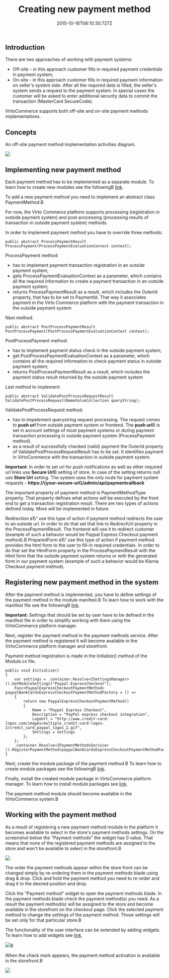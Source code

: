 ﻿---
title: Creating new payment method
description: The article describes creating new payment method in Virto Commerce
layout: docs
date: 2015-10-16T06:10:30.727Z
priority: 2
---
## Introduction

There are two approaches of working with payment systems:
* Off-site - in this approach customer fills in required payment credentials in payment system;
* On-site - in this approach customer fills in required payment information on seller's system side. After all the required data is filled, the seller's system sends a request to the payment system. In special cases the customer will be asked to enter additional security data to commit the transaction (MasterCard SecureCode).

VirtoCommerce supports both off-site and on-site payment methods implementations.

## Concepts

An off-site payment method implementation activities diagram.

![](../../assets/images/docs/redirect-authorized-captured.png)

## Implementing new payment method

Each payment method has to be implemented as a separate module. To learn how to create new modules see the followingВ [link](docs/vc2devguide/working-with-platform-manager/extending-functionality/creating-new-module).

To add a new payment method you need to implement an abstract class PaymentMethod.В 

For now, the Virto Commerce platform supports processing (registration in outside payment system) and post-processing (processing results of transaction in outside payment system) methods.

In order to implement payment method you have to override three methods:

```
public abstract ProcessPaymentResult ProcessPayment(ProcessPaymentEvaluationContext context);
```

ProcessPayment method:

* has to implement payment transaction registration in an outside payment system;
* gets ProcessPaymentEvaluationContext as a parameter, which contains all the required information to create a payment transaction in an outside payment system;
* returns ProcessPaymentResult as a result, which includes the OuterId property, that has to be set to PaymentId. That way it associates payment in the Virto Commerce platform with the payment transaction in the outside payment system

Next method:

```
public abstract PostProcessPaymentResult PostProcessPayment(PostProcessPaymentEvaluationContext context);
```

PostProcessPayment method:
* has to implement payment status check in the outside payment system;
* get PostProcessPaymentEvaluationContext as a parameter, which contains all the required information to check payment status in outside payment system;
* returns PostProcessPaymentResult as a result, which includes the payment status result returned by the outside payment system

Last method to implement:

```
public abstract ValidatePostProcessRequestResult ValidatePostProcessRequest(NameValueCollection queryString);
```

ValidatePostProcessRequest method:
* has to impelement querystring request processing. The request comes to **push url** from outside payment system or frontend. The **push url**В is set in account settings of most payment systems or during payment transaction processing in outside payment system (ProcessPayment method).
* as a result of successfully checked (valid) payment the OuterId property of ValidatePostProcessRequestResult has to be set. It identifies payment in VirtoCommerce with the transaction in outside payment system.

**Important**: In order to set url for push notifications as well as other required url links use **Secure Url**В setting of store. In case of the setting returns null use **Store Url** setting. The system uses the only route for payment system requests - **https://{your-secure-url}/admin/api/paymentcallback**

The important property of payment method is PaymentMethodType property. That property defines what actions will be executed by the front end to get a transaction registration result. There are two types of actions defined today. More will be implemented in future.

Redirection вЂ“ use this type of action if payment method redirects the user to an outside url. In order to do that set that link to RedirectUrl property in the ProcessPaymentResult. The frontend will use it to redirect customer (example of such a behavior would be Paypal Express Checkout payment method).В PreparedForm вЂ“ use this type of action if payment method provides the html form to the user to fill-in required credentials. In order to do that set the HtmlForm property in the ProcessPaymentResult with the Html form that the outside payment system returns or with the generated form in our payment system (example of such a behavior would be Klarna Checkout payment method).

## Registering new payment method in the system

After the payment method is implemented, you have to define settings of the payment method in the module manifest.В To learn how to work with the manifest file see the followingВ [link](docs/vc2devguide/working-with-platform-manager/extending-functionality/managing-module-settings).

**Important:** Settings that should be set by user have to be defined in the manifest file in order to simplify working with them using the VirtoCommerce platform manager.

Next, register the payment method in the payment methods service. After the payment method is registered it will become available in the VirtoCommerce platform manager and storefront.

Payment method registration is made in the Initialize() method of the Module.cs file.

```
public void Initialize()
{
	var settings = _container.Resolve<ISettingsManager>().GetModuleSettings("Paypal.ExpressCheckout");
	Func<PaypalExpressCheckoutPaymentMethod> paypalBankCardsExpressCheckoutPaymentMethodFactory = () =>
	{
		return new PaypalExpressCheckoutPaymentMethod()
		{
			Name = "Paypal Express Checkout",
			Description = "PayPal express checkout integration",
			LogoUrl = "http://www.credit-card-logos.com/images/multiple_credit-card-logos-2/credit_card_paypal_logos_2.gif",
			Settings = settings
		};
	};
	_container.Resolve<IPaymentMethodsService>().RegisterPaymentMethod(paypalBankCardsExpressCheckoutPaymentMethodFactory);
}
```

Next, create the module package of the payment method.В To learn how to create module packages see the followingВ [link](docs/vc2devguide/development-scenarios/creating-module-packages).

Finally, install the created module package in VirtoCommerce platform manager. To learn how to install module packages see [link](docs/vc2userguide/configuration/modules-management).

The payment method module should become available in the VirtoCommerce system.В 

## Working with the payment method

As a result of registering a new payment method module in the platform it becomes available to select in the store's payment methods settings. On the screenshot below the "Payment methods" the widget has 0 value. That means that none of the registered payment methods are assigned to the store and won't be available to select in the storefront.В 

![](../../assets/images/docs/base64d20189ac9e1adf4c.png)

The order the payment methods appear within the store front can be changed simply by re-ordering them in the payment methods blade using drag & drop. Click and hold the payment method you need to re-order and drag it to the desired position and drop.

Click the "Payment method" widget to open the payment methods blade. In the payment methods blade check the payment method(s) you need. As a result the payment method(s) will be assigned to the store and become available in the storefront on the checkout page. Click the selected payment method to change the settings of the payment method. Those settings will be set only for that particular store.В 

The functionality of the user interface can be extended by adding widgets. To learn how to add widgets see [link](docs/vc2devguide/working-with-platform-manager/basic-functions/widgets).

![](../../assets/images/docs/base643b586b50db494e93.png)В 

When the check mark appears, the payment method activation is available in the storefront.В 

![](../../assets/images/docs/base6419703f053b0ab4d6.png)
